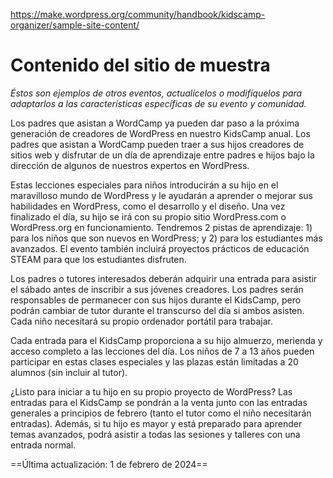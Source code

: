 https://make.wordpress.org/community/handbook/kidscamp-organizer/sample-site-content/

# Contenido del sitio de muestra

_Éstos son ejemplos de otros eventos, actualícelos o modifíquelos para adaptarlos a las características específicas de su evento y comunidad._

Los padres que asistan a WordCamp ya pueden dar paso a la próxima generación de creadores de WordPress en nuestro KidsCamp anual. Los padres que asistan a WordCamp pueden traer a sus hijos creadores de sitios web y disfrutar de un día de aprendizaje entre padres e hijos bajo la dirección de algunos de nuestros expertos en WordPress.

Estas lecciones especiales para niños introducirán a su hijo en el maravilloso mundo de WordPress y le ayudarán a aprender o mejorar sus habilidades en WordPress, como el desarrollo y el diseño. Una vez finalizado el día, su hijo se irá con su propio sitio WordPress.com o WordPress.org en funcionamiento. Tendremos 2 pistas de aprendizaje: 1) para los niños que son nuevos en WordPress; y 2) para los estudiantes más avanzados. El evento también incluirá proyectos prácticos de educación STEAM para que los estudiantes disfruten.

Los padres o tutores interesados deberán adquirir una entrada para asistir el sábado antes de inscribir a sus jóvenes creadores. Los padres serán responsables de permanecer con sus hijos durante el KidsCamp, pero podrán cambiar de tutor durante el transcurso del día si ambos asisten. Cada niño necesitará su propio ordenador portátil para trabajar.

Cada entrada para el KidsCamp proporciona a su hijo almuerzo, merienda y acceso completo a las lecciones del día. Los niños de 7 a 13 años pueden participar en estas clases especiales y las plazas están limitadas a 20 alumnos (sin incluir al tutor).

¿Listo para iniciar a tu hijo en su propio proyecto de WordPress? Las entradas para el KidsCamp se pondrán a la venta junto con las entradas generales a principios de febrero (tanto el tutor como el niño necesitarán entradas). Además, si tu hijo es mayor y está preparado para aprender temas avanzados, podrá asistir a todas las sesiones y talleres con una entrada normal.  

==Última actualización: 1 de febrero de 2024==